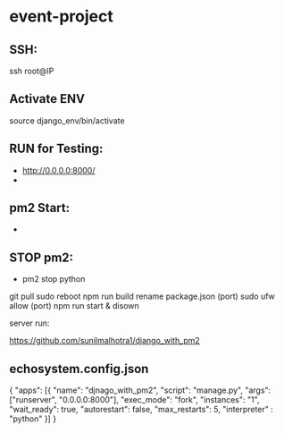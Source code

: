 # event-project
## SSH:
ssh root@IP

## Activate ENV
source django_env/bin/activate

## RUN for Testing:
- http://0.0.0.0:8000/
- 
## pm2 Start:
- 

## STOP pm2:
- pm2 stop python

git pull
sudo reboot
npm run build
rename package.json (port)
sudo ufw allow (port)
npm run start & disown


server run:

https://github.com/sunilmalhotra1/django_with_pm2


## echosystem.config.json

{
"apps": [{
"name": "djnago_with_pm2",
"script": "manage.py",
"args": ["runserver", "0.0.0.0:8000"],
"exec_mode": "fork",
"instances": "1",
"wait_ready": true,
"autorestart": false,
"max_restarts": 5,
"interpreter" : "python"
}]
}


